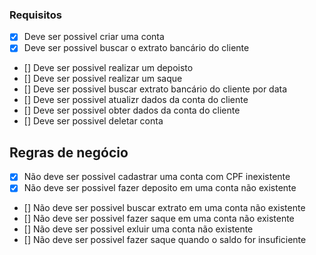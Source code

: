 
### Requisitos
- [x] Deve ser possivel criar uma conta
- [x] Deve ser possivel buscar o extrato bancário do cliente
- [] Deve ser possivel realizar um depoisto
- [] Deve ser possivel realizar um saque
- [] Deve ser possivel buscar extrato bancário do cliente por data
- [] Deve ser possivel atualizr dados da conta do cliente
- [] Deve ser possivel obter dados da conta do cliente
- [] Deve ser possivel deletar conta

## Regras de negócio

- [x] Não deve ser possivel cadastrar uma conta com CPF inexistente 
- [x] Não deve ser possivel fazer deposito em uma conta não existente
- [] Não deve ser possivel buscar extrato em uma conta não existente
- [] Não deve ser possivel fazer saque em uma conta não existente
- [] Não deve ser possivel exluir uma conta não existente
- [] Não deve ser possivel fazer saque quando o saldo for insuficiente
